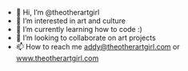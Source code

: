 - 👋 Hi, I’m @theotherartgirl
- 👀 I’m interested in art and culture
- 🌱 I’m currently learning how to code :)
- 💞️ I’m looking to collaborate on art projects
- 📫 How to reach me addy@theotherartgirl.com or www.theotherartgirl.com

<!---
theotherartgirl/theotherartgirl is a ✨ special ✨ repository because its `README.md` (this file) appears on your GitHub profile.
You can click the Preview link to take a look at your changes.
--->
